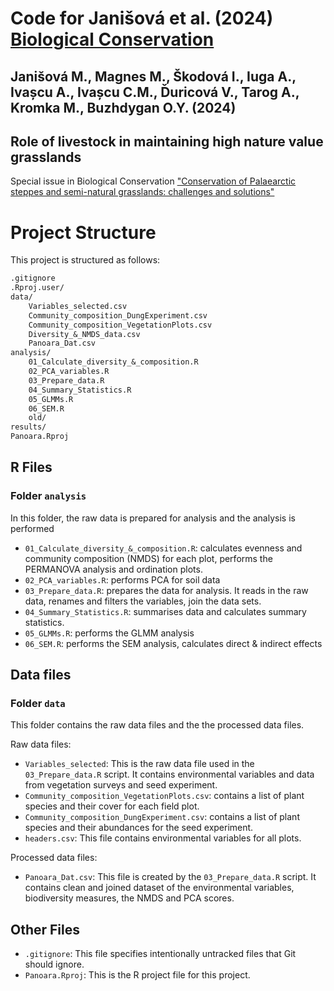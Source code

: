 # Code for Janišová et al. (2024) [Biological Conservation](https://www.sciencedirect.com/journal/biological-conservation)

## Janišová M., Magnes M., Škodová I., Iuga A., Ivașcu A., Ivașcu C.M., Ďuricová V., Tarog A., Kromka M., Buzhdygan O.Y. (2024) 
## Role of livestock in maintaining high nature value grasslands

Special issue in Biological Conservation ["Conservation of Palaearctic steppes and semi-natural grasslands: challenges and solutions"](https://www.sciencedirect.com/journal/biological-conservation/about/call-for-papers#conservation-of-palaearctic-steppes-and-semi-natural-grasslands-challenges-and-solutions)



# Project Structure

This project is structured as follows:

```md
.gitignore
.Rproj.user/
data/
    Variables_selected.csv
    Community_composition_DungExperiment.csv
    Community_composition_VegetationPlots.csv
    Diversity_&_NMDS_data.csv
    Panoara_Dat.csv
analysis/
    01_Calculate_diversity_&_composition.R
    02_PCA_variables.R
    03_Prepare_data.R
    04_Summary_Statistics.R
    05_GLMMs.R
    06_SEM.R
    old/
results/
Panoara.Rproj
```

## R Files

### Folder `analysis`

In this folder, the raw data is prepared for analysis and the analysis is performed

- `01_Calculate_diversity_&_composition.R`: calculates evenness and community composition (NMDS) for each plot, performs the PERMANOVA analysis and ordination plots.
- `02_PCA_variables.R`: performs PCA for soil data
- `03_Prepare_data.R`: prepares the data for analysis. It reads in the raw data, renames and filters the variables, join the data sets.
- `04_Summary_Statistics.R`: summarises data and calculates summary statistics.
- `05_GLMMs.R`: performs the GLMM analysis
- `06_SEM.R`: performs the SEM analysis, calculates direct & indirect effects
    

## Data files

### Folder `data`

This folder contains the raw data files and the the processed data files.

Raw data files:
- `Variables_selected`: This is the raw data file used in the `03_Prepare_data.R` script. It contains environmental variables and data from vegetation surveys and seed experiment.
- `Community_composition_VegetationPlots.csv`: contains a list of plant species and their cover for each field plot. 
- `Community_composition_DungExperiment.csv`: contains a list of plant species and their abundances for the seed experiment. 
- `headers.csv`: This file contains environmental variables for all plots.

Processed data files:
- `Panoara_Dat.csv`: This file is created by the `03_Prepare_data.R` script. It contains clean and joined dataset of the environmental variables, biodiversity measures, the NMDS and PCA scores.


## Other Files

- `.gitignore`: This file specifies intentionally untracked files that Git should ignore.
- `Panoara.Rproj`: This is the R project file for this project.



